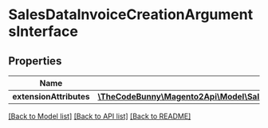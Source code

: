 # SalesDataInvoiceCreationArgumentsInterface

## Properties
Name | Type | Description | Notes
------------ | ------------- | ------------- | -------------
**extensionAttributes** | [**\TheCodeBunny\Magento2Api\Model\SalesDataInvoiceCreationArgumentsExtensionInterface**](SalesDataInvoiceCreationArgumentsExtensionInterface.md) |  | [optional] 

[[Back to Model list]](../README.md#documentation-for-models) [[Back to API list]](../README.md#documentation-for-api-endpoints) [[Back to README]](../README.md)


